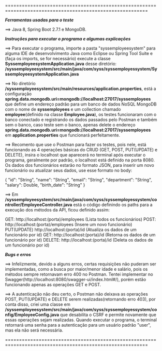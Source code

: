 # 

=========================================================================================================



***Ferramentas usadas para o teste***

==>       Java 8, Spring Boot 2.7.1 e MongoDB.

***Instruções para executar o programa e algumas explicações***

==>       Para executar o programa, importe a pasta "syssemployeesystem" para alguma
IDE de desenvolvimento Java como Eclipse ou Spring Tool Suite e (faça os imports, se for necessário) execute a classe **SyssemployeesystemApplication.java** desse diretório: **/syssemployeesystem/src/main/java/com/syss/syssemployessystem/SyssemployeesystemApplication.java**

==>       No diretório **/syssemployeesystem/src/main/resources/application.properties**, está a configuração **spring.data.mongodb.uri=mongodb://localhost:27017/syssemployees** que define um endereço padrão para um banco de dados NoSQL MongoDB com o nome de **syssemployees** e um collection chamado **employee**(definido na classe **Employee.java**), os testes funcionaram com o banco conectado e registrando os dados passados pelo Postman e também sem o banco, caso teste sem o banco, apenas delete o endereço **spring.data.mongodb.uri=mongodb://localhost:27017/syssemployees** em **application.properties** que funcionará perfeitamente. 

==>       Recomento que use o Postman para fazer os testes, pois nele, está funcionando as 4 operações básicas do CRUD (GET, POST, PUT(UPDATE) e DELETE), insira o localhost que aparecerá no terminal após executar o programa, geralmente por padrão, o localhost está definido na porta 8080. Os dados dos funcionários estarão no formato JSON, para inserir um novo funcionário ou atualizar seus dados, use esse formato no body:

{
    "id": "String",
    "name": "String",
    "email": "String",
    "department": "String",
    "salary": Double,
    "birth_date": "String"
}

==>       Em **/syssemployeesystem/src/main/java/com/syss/syssemployessystem/controller/EmployeeController.java** está o código definindo os paths para a execução dos métodos da API, ficou definido assim:

GET: http://localhost:(porta)/employees         (Lista todos os funcionários)
POST: http://localhost:(porta)/employees        (Insere um novo funcionário)
PUT(UPDATE) http://localhost:(porta)/id         (Atualiza os dados de um funcionário por id)
GET: http://localhost:(porta)/id                (Retorna os dados de um funcionário por id)
DELETE: http://localhost:(porta)/id             (Deleta os dados de um funcionário por id)


***Bugs e erros***

==>      Infelizmente, devido a alguns erros, certas requisições não puderam ser implementadas, como a busca por maior/menor idade e salário, pois os métodos sempre retornavam erro 400 no Postman. Tentei implementar no Swagger(http://localhost:8080/swagger-ui/index.html#/), porém estão funcionando apenas as operações GET e POST.


==>      A autenticação não deu certo, o Postman não deixava as operações POST, PUT(UPDATE) e DELETE serem realizadas(retornando erro 403), por conta disso, criei uma classe em **/syssemployeesystem/src/main/java/com/syss/syssemployessystem/config/EmployeeConfig.java** que desabilita o CSRF e permite novamente que essas operações sejam realizadas. Quando executar o programa, o terminal retornará uma senha para a autenticação para um usuário padrão "user", mas ela não será necessária.


=========================================================================================================
